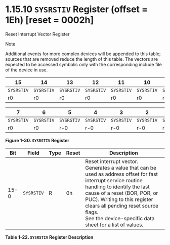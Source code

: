 # 1.15.10 `SYSRSTIV` Register (offset = 1Eh) [reset = 0002h]

Reset Interrupt Vector Register

> [!NOTE]
> Additional events for more complex devices will be appended to this table; sources that are removed reduce the length
> of this table. The vectors are expected to be accessed symbolic only with the corresponding include file of the
> device in use.

<a id="figure-1-30"></a>

| 15         | 14         | 13         | 12         | 11         | 10         | 9          | 8          |
| ---------- | ---------- | ---------- | ---------- | ---------- | ---------- | ---------- | ---------- |
| `SYSRSTIV` | `SYSRSTIV` | `SYSRSTIV` | `SYSRSTIV` | `SYSRSTIV` | `SYSRSTIV` | `SYSRSTIV` | `SYSRSTIV` |
| r0         | r0         | r0         | r0         | r0         | r0         | r0         | r0         |

| 7          | 6          | 5          | 4          | 3          | 2          | 1          | 0          |
| ---------- | ---------- | ---------- | ---------- | ---------- | ---------- | ---------- | ---------- |
| `SYSRSTIV` | `SYSRSTIV` | `SYSRSTIV` | `SYSRSTIV` | `SYSRSTIV` | `SYSRSTIV` | `SYSRSTIV` | `SYSRSTIV` |
| r0         | r0         | r-0        | r-0        | r-0        | r-0        | r-1        | r0         |

**Figure 1-30. `SYSRSTIV` Register**

<a id="table-1-22"></a>

| Bit  | Field      | Type | Reset | Description                                                                                                                                                                                                                                                                                                    |
| ---- | ---------- | ---- | ----- | -------------------------------------------------------------------------------------------------------------------------------------------------------------------------------------------------------------------------------------------------------------------------------------------------------------- |
| 15-0 | `SYSRSTIV` | R    | 0h    | Reset interrupt vector. Generates a value that can be used as address offset for fast interrupt service routine handling to identify the last cause of a reset (BOR, POR, or PUC). Writing to this register clears all pending reset source flags.<br>See the device-specific data sheet for a list of values. |

**Table 1-22. `SYSRSTIV` Register Description**